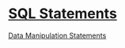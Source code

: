 # [SQL Statements](https://dev.mysql.com/doc/refman/8.0/en/sql-statements.html)

[Data Manipulation Statements](https://dev.mysql.com/doc/refman/8.0/en/sql-data-manipulation-statements.html)
